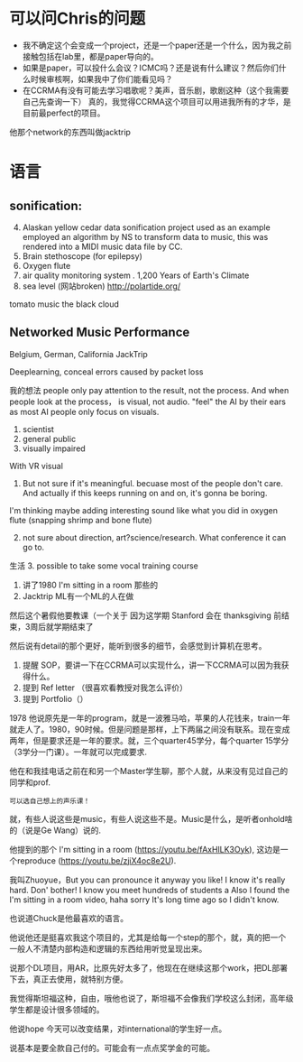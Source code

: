 # 可以问Chris的问题
* 我不确定这个会变成一个project，还是一个paper还是一个什么，因为我之前接触包括在lab里，都是paper导向的。
* 如果是paper，可以投什么会议？ICMC吗？还是说有什么建议？然后你们什么时候审核啊，如果我中了你们能看见吗？
* 在CCRMA有没有可能去学习唱歌呢？美声，音乐剧，歌剧这种（这个我需要自己先查询一下） 真的，我觉得CCRMA这个项目可以用进我所有的才华，是目前最perfect的项目。


他那个network的东西叫做jacktrip


# 语言

## sonification:
4. Alaskan yellow cedar data sonification project used as an example employed an algorithm by NS to transform data to music, this was rendered into a MIDI music data file by CC.
1. Brain stethoscope (for epilepsy)
2. Oxygen flute
3. air quality monitoring system
. 1,200 Years of Earth's Climate
5. sea level (网站broken) http://polartide.org/

tomato music
the black cloud


## Networked Music Performance
Belgium, German, California
JackTrip

Deeplearning, conceal errors caused by packet loss


我的想法
people only pay attention to the result, not the process. And when people look at the process， is visual, not audio.
"feel" the AI by their ears as most AI people only focus on visuals.
1. scientist
2. general public
3. visually impaired


With VR visual


1. But not sure if it's meaningful. becuase most of the people don't care. And actually if this keeps running on and on, it's gonna be boring.

I'm thinking maybe adding interesting sound like what you did in oxygen flute (snapping shrimp and bone flute)

2. not sure about direction, art?science/research. What conference it can go to.




生活
3. possible to take some vocal training course







1. 讲了1980 I'm sitting in a room 那些的
2. Jacktrip ML有一个ML的人在做

然后这个暑假他要教课（一个关于
因为这学期 Stanford 会在 thanksgiving 前结束，3周后就学期结束了

然后说有detail的那个更好，能听到很多的细节，会感觉到计算机在思考。

1. 提醒 SOP，要讲一下在CCRMA可以实现什么，讲一下CCRMA可以因为我获得什么。
2. 提到 Ref letter （很喜欢看教授对我怎么评价）
3. 提到 Portfolio（）

1978
他说原先是一年的program，就是一波雅马哈，苹果的人花钱来，train一年就走人了。1980，90时候。但是问题是那样，上下两届之间没有联系。现在变成两年，但是要求还是一年的要求。就，三个quarter45学分，每个quarter 15学分（3学分一门课）。一年就可以完成要求.

他在和我挂电话之前在和另一个Master学生聊，那个人就，从来没有见过自己的同学和prof.

`可以选自己想上的声乐课！`

就，有些人说这些是music，有些人说这些不是。Music是什么，是听者onhold啥的（说是Ge Wang）说的.

他提到的那个 I'm sitting in a room (https://youtu.be/fAxHlLK3Oyk), 这边是一个reproduce (https://youtu.be/zjiX4oc8e2U).

我叫Zhuoyue，But you can pronounce it anyway you like! I know it's really hard. Don' bother! I know you meet hundreds of students a Also I found the I'm sitting in a room video, haha sorry It's long time ago so I didn't know.

也说道Chuck是他最喜欢的语言。

他说他还是挺喜欢我这个项目的，尤其是给每一个step的那个，就，真的把一个一般人不清楚内部构造和逻辑的东西给用听觉呈现出来。

说那个DL项目，用AR，比原先好太多了，他现在在继续这那个work，把DL部署下去，真正去使用，就特别方便。

我觉得斯坦福这种，自由，哦他也说了，斯坦福不会像我们学校这么封闭，高年级学生都是设计很多领域的。

他说hope 今天可以改变结果，对international的学生好一点。

说基本是要全款自己付的。可能会有一点点奖学金的可能。